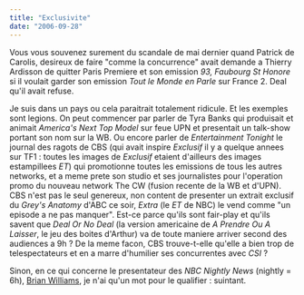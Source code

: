 ```yaml
---
title: "Exclusivite"
date: "2006-09-28"
---
```


Vous vous souvenez surement du scandale de mai dernier quand Patrick de Carolis, desireux de faire "comme la concurrence" avait demande a Thierry Ardisson de quitter Paris Premiere et son emission _93, Faubourg St Honore_ si il voulait garder son emission _Tout le Monde en Parle_ sur France 2. Deal qu'il avait refuse.

Je suis dans un pays ou cela paraitrait totalement ridicule. Et les exemples sont legions. On peut commencer par parler de Tyra Banks qui produisait et animait _America's Next Top Model_ sur feue UPN et presentait un talk-show portant son nom sur la WB. Ou encore parler de _Entertainment Tonight_ le journal des ragots de CBS (qui avait inspire _Exclusif_ il y a quelque annees sur TF1 : toutes les images de _Exclusif_ etaient d'ailleurs des images estampillees _ET_) qui promotionne toutes les emissions de tous les autres networks, et a meme prete son studio et ses journalistes pour l'operation promo du nouveau network The CW (fusion recente de la WB et d'UPN). CBS n'est pas le seul genereux, non content de presenter un extrait exclusif du _Grey's Anatomy_ d'ABC ce soir, _Extra_ (le _ET_ de NBC) le vend comme "un episode a ne pas manquer". Est-ce parce qu'ils sont fair-play et qu'ils savent que _Deal Or No Deal_ (la version americaine de _A Prendre Ou A Laisser_, le jeu des boites d'Arthur) va de toute maniere arriver second des audiences a 9h ? De la meme facon, CBS trouve-t-elle qu'elle a bien trop de telespectateurs et en a marre d'humilier ses concurrentes avec _CSI_ ?

Sinon, en ce qui concerne le presentateur des _NBC Nightly News_ (nightly = 6h), [Brian Williams](http://en.wikipedia.org/wiki/Brian_Williams), je n'ai qu'un mot pour le qualifier : suintant.
